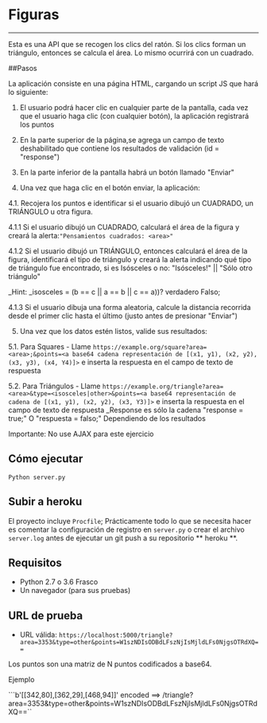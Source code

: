 # Figuras
---

Esta es una API que se recogen los clics del ratón. Si los clics forman un triángulo, entonces se calcula el área. Lo mismo ocurrirá con un cuadrado.

##Pasos

La aplicación consiste en una página HTML, cargando un script JS que hará lo siguiente:

1. El usuario podrá hacer clic en cualquier parte de la pantalla, cada vez que el usuario haga clic (con cualquier botón), la aplicación registrará los puntos

2. En la parte superior de la página,se agrega un campo de texto deshabilitado que contiene los resultados de validación (id = "response")

3. En la parte inferior de la pantalla habrá un botón llamado "Enviar"

4. Una vez que haga clic en el botón enviar, la aplicación:

4.1. Recojera los puntos e identificar si el usuario dibujó un CUADRADO, un TRIÁNGULO u otra figura.

4.1.1 Si el usuario dibujó un CUADRADO, calculará el área de la figura y creará la alerta:```"Pensamientos cuadrados: <area>"```

4.1.2 Si el usuario dibujó un TRIÁNGULO, entonces calculará el área de la figura, identificará el tipo de triángulo y creará la alerta indicando qué tipo de triángulo fue encontrado, si es Isósceles o no: "Isósceles!" || "Sólo otro triángulo"

_Hint: _isosceles = (b == c || a == b || c == a))? verdadero Falso;

4.1.3 Si el usuario dibuja una forma aleatoria, calcule la distancia recorrida desde el primer clic hasta el último (justo antes de presionar "Enviar")

5. Una vez que los datos estén listos, valide sus resultados:

5.1. Para Squares - Llame ```https://example.org/square?area=<area>;&points=<a base64 cadena representación de [(x1, y1), (x2, y2), (x3, y3), (x4, Y4)]>``` e inserta la respuesta en el campo de texto de respuesta

5.2. Para Triángulos - Llame ```https://example.org/triangle?area=<area>&type=<isosceles|other>&points=<a base64 representación de cadena de [(x1, y1), (x2, y2), (x3, Y3)]>``` e inserta la respuesta en el campo de texto de respuesta _Response es sólo la cadena "response = true;" O "respuesta = falso;" Dependiendo de los resultados

Importante: No use AJAX para este ejercicio



## Cómo ejecutar

`Python server.py`

## Subir a heroku
El proyecto incluye `Procfile`; Prácticamente todo lo que se necesita hacer es comentar la configuración de registro en `server.py` o crear el archivo` server.log` antes de ejecutar un git push a su repositorio ** heroku **.

## Requisitos
* Python 2.7 o 3.6
Frasco
* Un navegador (para sus pruebas)

## URL de prueba

* URL válida: `https://localhost:5000/triangle?area=3353&type=other&points=W1szNDIsODBdLFszNjIsMjldLFs0NjgsOTRdXQ==`

Los puntos son una matriz de N puntos codificados a base64. 

Ejemplo

```b'[[342,80],[362,29],[468,94]]' encoded ==> /triangle?area=3353&type=other&points=W1szNDIsODBdLFszNjIsMjldLFs0NjgsOTRdXQ==``